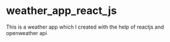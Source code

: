 # weather_app_react_js
 This is a weather app which I created with the help of reactjs and openweather api
